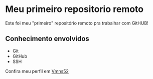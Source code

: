 # Meu primeiro repositorio remoto

Este foi meu "primeiro" repositório remoto pra trabalhar
com GitHUB!

## Conhecimento envolvidos

- Git
- GitHub
- SSH


Confira meu perfil em [Vmns52](https://github.com/Vmns52)